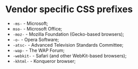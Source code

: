# Vendor specific CSS prefixes

- `-ms-`     - Microsoft;
- `mso-`     - Microsoft Office;
- `-moz-`    - Mozilla Foundation (Gecko-based browsers);
- `-o-`      - Opera Software;
- `-atsc-`   - Advanced Television Standards Committee;
- `-wap-`    - The WAP Forum;
- `-webkit-` - Safari (and other WebKit-based browsers);
- `-khtml-`  - Konqueror browser;
